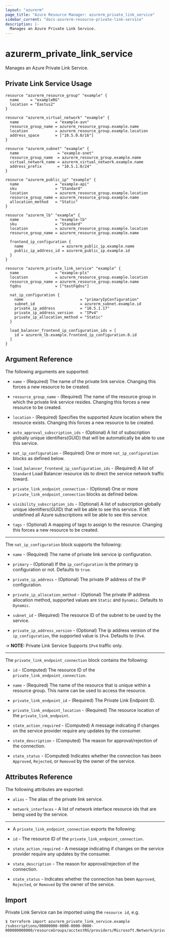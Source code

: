 ```yaml
---
layout: "azurerm"
page_title: "Azure Resource Manager: azurerm_private_link_service"
sidebar_current: "docs-azurerm-resource-private-link-service"
description: |-
  Manages an Azure Private Link Service.
---
```


# azurerm_private_link_service

Manages an Azure Private Link Service.


## Private Link Service Usage

```hcl
resource "azurerm_resource_group" "example" {
  name     = "exampleRG"
  location = "Eastus2"
}

resource "azurerm_virtual_network" "example" {
  name                = "example-avn"
  resource_group_name = azurerm_resource_group.example.name
  location            = azurerm_resource_group.example.location
  address_space       = ["10.5.0.0/16"]
}

resource "azurerm_subnet" "example" {
  name                 = "example-snet"
  resource_group_name  = azurerm_resource_group.example.name
  virtual_network_name = azurerm_virtual_network.example.name
  address_prefix       = "10.5.1.0/24"
}

resource "azurerm_public_ip" "example" {
  name                = "example-api"
  sku                 = "Standard"
  location            = azurerm_resource_group.example.location
  resource_group_name = azurerm_resource_group.example.name
  allocation_method   = "Static"
}

resource "azurerm_lb" "example" {
  name                = "example-lb"
  sku                 = "Standard"
  location            = azurerm_resource_group.example.location
  resource_group_name = azurerm_resource_group.example.name

  frontend_ip_configuration {
    name                 = azurerm_public_ip.example.name
    public_ip_address_id = azurerm_public_ip.example.id
  }
}

resource "azurerm_private_link_service" "example" {
  name                = "example-pls"
  location            = azurerm_resource_group.example.location
  resource_group_name = azurerm_resource_group.example.name
  fqdns               = ["testFqdns"]

  nat_ip_configuration {
    name                         = "primaryIpConfiguration"
    subnet_id                    = azurerm_subnet.example.id
    private_ip_address           = "10.5.1.17"
    private_ip_address_version   = "IPv4"
    private_ip_allocation_method = "Static"
  }

  load_balancer_frontend_ip_configuration_ids = [
    id = azurerm_lb.example.frontend_ip_configuration.0.id
  ]
}
```

## Argument Reference

The following arguments are supported:

* `name` - (Required) The name of the private link service. Changing this forces a new resource to be created.

* `resource_group_name` - (Required) The name of the resource group in which the private link service resides. Changing this forces a new resource to be created.

* `location` - (Required) Specifies the supported Azure location where the resource exists. Changing this forces a new resource to be created.

* `auto_approval_subscription_ids` - (Optional) A list of subscription globally unique identifiers(GUID) that will be automatically be able to use this service.

* `nat_ip_configuration` - (Required) One or more `nat_ip_configuration` blocks as defined below.

* `load_balancer_frontend_ip_configuration_ids` - (Required) A list of `Standard` Load Balancer resource ids to direct the service network traffic toward.

* `private_link_endpoint_connection` - (Optional) One or more `private_link_endpoint_connection` blocks as defined below.

* `visibility_subscription_ids` - (Optional) A list of subscription globally unique identifiers(GUID) that will be able to see this service. If left undefined all Azure subscriptions will be able to see this service.

* `tags` - (Optional) A mapping of tags to assign to the resource. Changing this forces a new resource to be created.

---

The `nat_ip_configuration` block supports the following:

* `name` - (Required) The name of private link service ip configuration.

* `primary` - (Optional) If the `ip_configuration` is the primary ip configuration or not. Defaults to `true`.

* `private_ip_address` - (Optional) The private IP address of the IP configuration.

* `private_ip_allocation_method` - (Optional) The private IP address allocation method, supported values are `Static` and `Dynamic`. Defaults to `Dynamic`.

* `subnet_id` - (Required) The resource ID of the subnet to be used by the service.

* `private_ip_address_version` - (Optional) The ip address version of the `ip_configuration`, the supported value is `IPv4`. Defaults to `IPv4`.

-> **NOTE:** Private Link Service Supports `IPv4` traffic only.


---

The `private_link_endpoint_connection` block contains the following:

* `id` - (Computed) The resource ID of the `private_link_endpoint_connection`.

* `name` - (Required) The name of the resource that is unique within a resource group. This name can be used to access the resource.

* `private_link_endpoint_id` - (Required) The Private Link Endpoint ID.

* `private_link_endpoint_location` - (Required) The resource location of the `private_link_endpoint`.

* `state_action_required` - (Computed) A message indicating if changes on the service provider require any updates by the consumer.

* `state_description` - (Computed) The reason for approval/rejection of the connection.

* `state_status` - (Computed) Indicates whether the connection has been `Approved`, `Rejected`, or `Removed` by the owner of the service.


## Attributes Reference

The following attributes are exported:

* `alias` - The alias of the private link service.

* `network_interfaces` - A list of network interface resource ids that are being used by the service.

---

* A `private_link_endpoint_connection` exports the following:

* `id` - The resource ID of the `private_link_endpoint_connection`.

* `state_action_required` - A message indicating if changes on the service provider require any updates by the consumer.

* `state_description` - The reason for approval/rejection of the connection.

* `state_status` - Indicates whether the connection has been `Approved`, `Rejected`, or `Removed` by the owner of the service.


## Import

Private Link Service can be imported using the `resource id`, e.g.

```shell
$ terraform import azurerm_private_link_service.example /subscriptions/00000000-0000-0000-0000-000000000000/resourceGroups/acctestRG/providers/Microsoft.Network/privateLinkServices/privatelinkservicename
```

